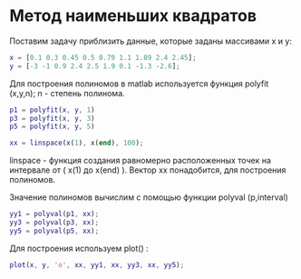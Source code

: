 # Метод наименьших квадратов
Поставим задачу приблизить данные, которые заданы массивами x и y:
```matlab
x = [0.1 0.3 0.45 0.5 0.79 1.1 1.89 2.4 2.45];
y = [-3 -1 0.9 2.4 2.5 1.9 0.1 -1.3 -2.6];
```
Для построения полиномов в matlab используется функция polyfit (x,y,n);
n - степень полинома.
```matlab
p1 = polyfit(x, y, 1)
p3 = polyfit(x, y, 3)
p5 = polyfit(x, y, 5)

xx = linspace(x(1), x(end), 100);
```
linspace - функция создания равномерно расположенных точек на интервале от ( x(1) до x(end) ). Вектор хх понадобится, для построения полиномов.

Значение полиномов вычислим с помощью функции polyval (p,interval)
```matlab
yy1 = polyval(p1, xx);
yy3 = polyval(p3, xx);
yy5 = polyval(p5, xx);
```
Для построения используем plot() : 
```matlab
plot(x, y, 'o', xx, yy1, xx, yy3, xx, yy5);
```
